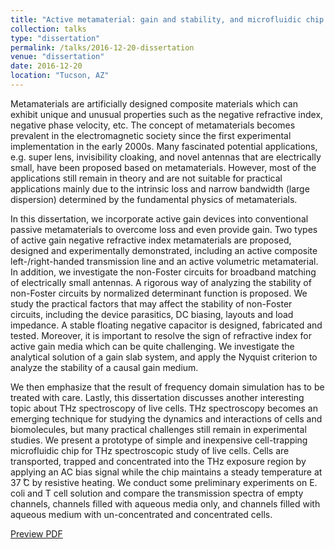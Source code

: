 ```yaml
---
title: "Active metamaterial: gain and stability, and microfluidic chip for thz cell spectroscopy"
collection: talks
type: "dissertation"
permalink: /talks/2016-12-20-dissertation
venue: "dissertation"
date: 2016-12-20
location: "Tucson, AZ"
---
```

Metamaterials are artificially designed composite materials which can exhibit unique
and unusual properties such as the negative refractive index, negative phase velocity, etc.
The concept of metamaterials becomes prevalent in the electromagnetic society since the
first experimental implementation in the early 2000s. Many fascinated potential
applications, e.g. super lens, invisibility cloaking, and novel antennas that are electrically
small, have been proposed based on metamaterials. However, most of the applications still
remain in theory and are not suitable for practical applications mainly due to the intrinsic
loss and narrow bandwidth (large dispersion) determined by the fundamental physics of
metamaterials.

In this dissertation, we incorporate active gain devices into conventional passive
metamaterials to overcome loss and even provide gain. Two types of active gain negative
refractive index metamaterials are proposed, designed and experimentally demonstrated,
including an active composite left-/right-handed transmission line and an active volumetric
metamaterial. In addition, we investigate the non-Foster circuits for broadband matching
of electrically small antennas. A rigorous way of analyzing the stability of non-Foster
circuits by normalized determinant function is proposed. We study the practical factors that
may affect the stability of non-Foster circuits, including the device parasitics, DC biasing,
layouts and load impedance. A stable floating negative capacitor is designed, fabricated
and tested. Moreover, it is important to resolve the sign of refractive index for active gain
media which can be quite challenging. We investigate the analytical solution of a gain slab
system, and apply the Nyquist criterion to analyze the stability of a causal gain medium.

We then emphasize that the result of frequency domain simulation has to be treated with
care. Lastly, this dissertation discusses another interesting topic about THz spectroscopy
of live cells. THz spectroscopy becomes an emerging technique for studying the dynamics
and interactions of cells and biomolecules, but many practical challenges still remain in
experimental studies. We present a prototype of simple and inexpensive cell-trapping
microfluidic chip for THz spectroscopic study of live cells. Cells are transported, trapped
and concentrated into the THz exposure region by applying an AC bias signal while the
chip maintains a steady temperature at 37 ̊C by resistive heating. We conduct some
preliminary experiments on E. coli and T cell solution and compare the transmission
spectra of empty channels, channels filled with aqueous media only, and channels filled
with aqueous medium with un-concentrated and concentrated cells.

[Preview PDF](https://docs.google.com/viewer?url=https://dako2.github.io/files/IMS2017_Qi_Tang.pdf)
